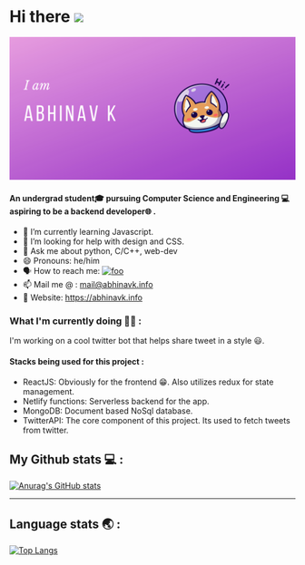# Hi there <img src="https://raw.githubusercontent.com/MartinHeinz/MartinHeinz/master/wave.gif" width="30px">

<img src="./img/intro.png" width="1000px" alt="intro" title="intro" />

#### An undergrad student🎓 pursuing Computer Science and Engineering 💻 aspiring to be a backend developer🌐 .


- 🌱 I’m currently learning Javascript.
- 🤔 I’m looking for help with design and CSS.
- 💬 Ask me about python, C/C++, web-dev
- 😄 Pronouns: he/him
- 🗣️ How to reach me:  <a href="https://twitter.com/abhinavaires"><img src="https://img.icons8.com/fluent/48/000000/twitter.png" width="20px" alt="foo" title="twitter" /></a>
- 📫 Mail me @ : mail@abhinavk.info
- 🔗 Website: https://abhinavk.info


### What I'm currently doing 🧑‍💻 :
I'm working on a cool twitter bot that helps share tweet in a style 😃.

#### Stacks being used for this project :
- ReactJS: Obviously for the frontend 😁. Also utilizes redux for state management.
- Netlify functions: Serverless backend for the app.
- MongoDB: Document based NoSql database.
- TwitterAPI: The core component of this project. Its used to fetch tweets from twitter.


## My Github stats 💻️ :
[![Anurag's GitHub stats](https://github-readme-stats.vercel.app/api?username=abhinavk001&show_icons=true&theme=radical)](https://github.com/anuraghazra/github-readme-stats)<hr>

## Language stats 🌏️ :
[![Top Langs](https://github-readme-stats.vercel.app/api/top-langs/?username=abhinavk001&theme=radical)](https://github.com/anuraghazra/github-readme-stats)
